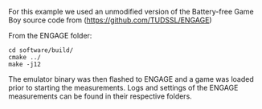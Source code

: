 For this example we used an unmodified version of the Battery-free Game Boy source code from (https://github.com/TUDSSL/ENGAGE)

From the ENGAGE folder:

```
cd software/build/
cmake ../
make -j12
```

The emulator binary was then flashed to ENGAGE and a game was loaded prior to starting the measurements. Logs and settings of the ENGAGE measurements can be found in their respective folders.
